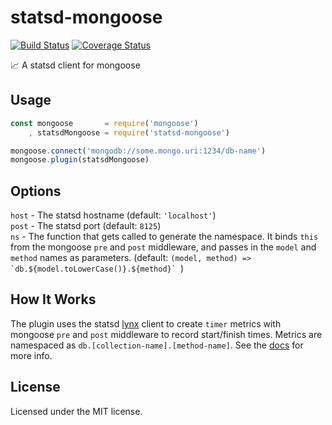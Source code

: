 # statsd-mongoose

[![Build Status](https://travis-ci.org/Risto-Stevcev/statsd-mongoose.svg)](https://travis-ci.org/Risto-Stevcev/statsd-mongoose)
[![Coverage Status](https://coveralls.io/repos/github/Risto-Stevcev/statsd-mongoose/badge.svg?branch=master)](https://coveralls.io/github/Risto-Stevcev/statsd-mongoose?branch=master)

:chart_with_upwards_trend: A statsd client for mongoose


## Usage

```js
const mongoose       = require('mongoose')
    , statsdMongoose = require('statsd-mongoose')

mongoose.connect('mongodb://some.mongo.uri:1234/db-name')
mongoose.plugin(statsdMongoose)
```

## Options

`host` - The statsd hostname (default: `'localhost'`)  
`post` - The statsd port (default: `8125`)  
`ns` - The function that gets called to generate the namespace. It binds `this` from the mongoose `pre` and `post` middleware, and passes in the `model` and `method` names as parameters. (default: ``(model, method) => `db.${model.toLowerCase()}.${method}` ``)

## How It Works

The plugin uses the statsd [lynx](https://www.npmjs.com/package/lynx) client to create `timer` metrics with mongoose `pre` and `post` middleware to record start/finish times.
Metrics are namespaced as `db.[collection-name].[method-name]`. See the [docs](http://risto-stevcev.github.io/statsd-mongoose/docs/statsd-mongoose.html) for more info.


## License

Licensed under the MIT license.
